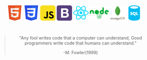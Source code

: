 <p align="center">
<!--   <strong>Technologies</strong> -->
</p>

<p align="center">
  <code><img height="50" src="./icons_tecnologias/html5-svgrepo-com.svg" alt="Hypertext Markup language" title="Html5" /></code>
  <code><img height="50" src="./icons_tecnologias/css3-svgrepo-com.svg" alt="Cascating cheat style" title="Css3" /></code>
  <code><img height="50" src="./icons_tecnologias/javascript-svgrepo-com.svg" alt="JavaScript" title="JavaScript/EcmaScript" /></code>
  <code><img height="50" src="./icons_tecnologias/bootstrap-svgrepo-com.svg" alt="Bootstrap" title="Bootstrap" /></code>
  <code><img height="50" src="./icons_tecnologias/reactjs-svgrepo-com.svg" alt="React" title="React" /></code>
  <code><img height="50" src="./icons_tecnologias/node.svg" alt="Node" title="Node" /></code>
  <code><img height="50" src="./icons_tecnologias/mongodb.svg" alt="MongoDB" title="MongoDB" /></code>
  <code><img height="50" src="./icons_tecnologias/sql-database-generic-svgrepo-com.svg" alt="Sql" title="Sql" /></code>
<!--   <code><img height="50" src="./icons_tecnologias/csharp-svgrepo-com.svg" alt="Csharp" title="Csharp" /></code> -->
</p>

<br/>

<blockquote align="center">
  <p>"Any fool writes code that a computer can understand, Good programmers write code that humans can understand."</p>
  <footer>-M. Fowler(1999)</footer>
</blockquote>

<br/>
